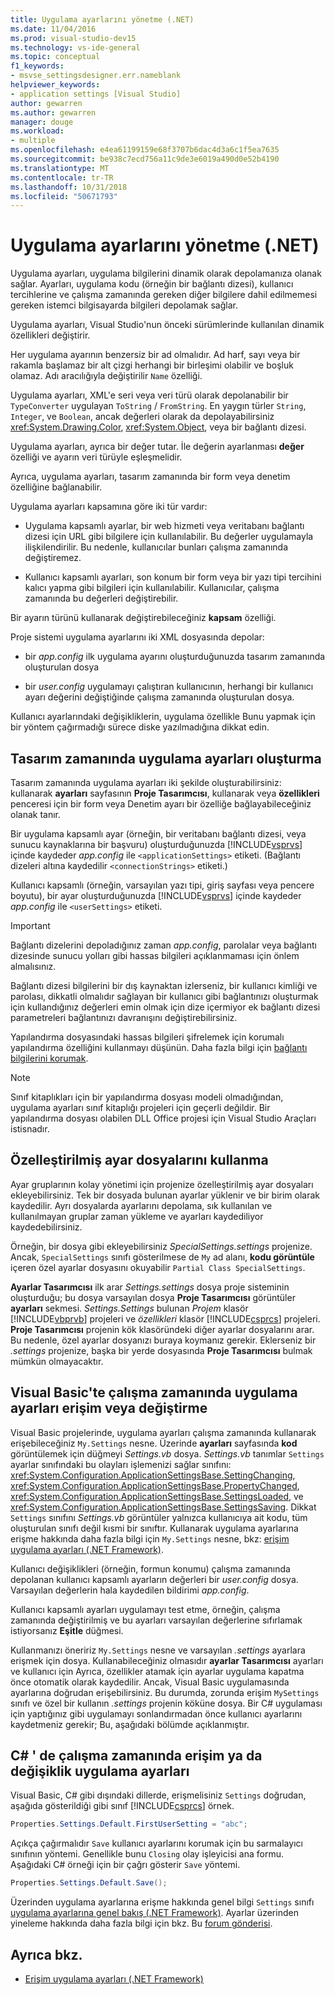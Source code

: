 ```yaml
---
title: Uygulama ayarlarını yönetme (.NET)
ms.date: 11/04/2016
ms.prod: visual-studio-dev15
ms.technology: vs-ide-general
ms.topic: conceptual
f1_keywords:
- msvse_settingsdesigner.err.nameblank
helpviewer_keywords:
- application settings [Visual Studio]
author: gewarren
ms.author: gewarren
manager: douge
ms.workload:
- multiple
ms.openlocfilehash: e4ea61199159e68f3707b6dac4d3a6c1f5ea7635
ms.sourcegitcommit: be938c7ecd756a11c9de3e6019a490d0e52b4190
ms.translationtype: MT
ms.contentlocale: tr-TR
ms.lasthandoff: 10/31/2018
ms.locfileid: "50671793"
---
```

# <a name="manage-application-settings-net"></a>Uygulama ayarlarını yönetme (.NET)

Uygulama ayarları, uygulama bilgilerini dinamik olarak depolamanıza olanak sağlar. Ayarları, uygulama kodu (örneğin bir bağlantı dizesi), kullanıcı tercihlerine ve çalışma zamanında gereken diğer bilgilere dahil edilmemesi gereken istemci bilgisayarda bilgileri depolamak sağlar.

Uygulama ayarları, Visual Studio'nun önceki sürümlerinde kullanılan dinamik özellikleri değiştirir.

Her uygulama ayarının benzersiz bir ad olmalıdır. Ad harf, sayı veya bir rakamla başlamaz bir alt çizgi herhangi bir birleşimi olabilir ve boşluk olamaz. Adı aracılığıyla değiştirilir `Name` özelliği.

Uygulama ayarları, XML'e seri veya veri türü olarak depolanabilir bir `TypeConverter` uygulayan `ToString` / `FromString`. En yaygın türler `String`, `Integer`, ve `Boolean`, ancak değerleri olarak da depolayabilirsiniz <xref:System.Drawing.Color>, <xref:System.Object>, veya bir bağlantı dizesi.

Uygulama ayarları, ayrıca bir değer tutar. İle değerin ayarlanması **değer** özelliği ve ayarın veri türüyle eşleşmelidir.

Ayrıca, uygulama ayarları, tasarım zamanında bir form veya denetim özelliğine bağlanabilir.

Uygulama ayarları kapsamına göre iki tür vardır:

- Uygulama kapsamlı ayarlar, bir web hizmeti veya veritabanı bağlantı dizesi için URL gibi bilgilere için kullanılabilir. Bu değerler uygulamayla ilişkilendirilir. Bu nedenle, kullanıcılar bunları çalışma zamanında değiştiremez.

- Kullanıcı kapsamlı ayarları, son konum bir form veya bir yazı tipi tercihini kalıcı yapma gibi bilgileri için kullanılabilir. Kullanıcılar, çalışma zamanında bu değerleri değiştirebilir.

Bir ayarın türünü kullanarak değiştirebileceğiniz **kapsam** özelliği.

Proje sistemi uygulama ayarlarını iki XML dosyasında depolar:

- bir *app.config* ilk uygulama ayarını oluşturduğunuzda tasarım zamanında oluşturulan dosya

- bir *user.config* uygulamayı çalıştıran kullanıcının, herhangi bir kullanıcı ayarı değerini değiştiğinde çalışma zamanında oluşturulan dosya.

Kullanıcı ayarlarındaki değişikliklerin, uygulama özellikle Bunu yapmak için bir yöntem çağırmadığı sürece diske yazılmadığına dikkat edin.

## <a name="create-application-settings-at-design-time"></a>Tasarım zamanında uygulama ayarları oluşturma

Tasarım zamanında uygulama ayarları iki şekilde oluşturabilirsiniz: kullanarak **ayarları** sayfasının **Proje Tasarımcısı**, kullanarak veya **özellikleri** penceresi için bir form veya Denetim ayarı bir özelliğe bağlayabileceğiniz olanak tanır.

Bir uygulama kapsamlı ayar (örneğin, bir veritabanı bağlantı dizesi, veya sunucu kaynaklarına bir başvuru) oluşturduğunuzda [!INCLUDE[vsprvs](../code-quality/includes/vsprvs_md.md)] içinde kaydeder *app.config* ile `<applicationSettings>` etiketi. (Bağlantı dizeleri altına kaydedilir `<connectionStrings>` etiketi.)

Kullanıcı kapsamlı (örneğin, varsayılan yazı tipi, giriş sayfası veya pencere boyutu), bir ayar oluşturduğunuzda [!INCLUDE[vsprvs](../code-quality/includes/vsprvs_md.md)] içinde kaydeder *app.config* ile `<userSettings>` etiketi.

> [!IMPORTANT]
> Bağlantı dizelerini depoladığınız zaman *app.config*, parolalar veya bağlantı dizesinde sunucu yolları gibi hassas bilgileri açıklanmaması için önlem almalısınız.
>
> Bağlantı dizesi bilgilerini bir dış kaynaktan izlerseniz, bir kullanıcı kimliği ve parolası, dikkatli olmalıdır sağlayan bir kullanıcı gibi bağlantınızı oluşturmak için kullandığınız değerleri emin olmak için dize içermiyor ek bağlantı dizesi parametreleri bağlantınızı davranışını değiştirebilirsiniz.
>
> Yapılandırma dosyasındaki hassas bilgileri şifrelemek için korumalı yapılandırma özelliğini kullanmayı düşünün. Daha fazla bilgi için [bağlantı bilgilerini korumak](/dotnet/framework/data/adonet/protecting-connection-information).

> [!NOTE]
> Sınıf kitaplıkları için bir yapılandırma dosyası modeli olmadığından, uygulama ayarları sınıf kitaplığı projeleri için geçerli değildir. Bir yapılandırma dosyası olabilen DLL Office projesi için Visual Studio Araçları istisnadır.

## <a name="use-customized-settings-files"></a>Özelleştirilmiş ayar dosyalarını kullanma

Ayar gruplarının kolay yönetimi için projenize özelleştirilmiş ayar dosyaları ekleyebilirsiniz. Tek bir dosyada bulunan ayarlar yüklenir ve bir birim olarak kaydedilir. Ayrı dosyalarda ayarlarını depolama, sık kullanılan ve kullanılmayan gruplar zaman yükleme ve ayarları kaydediliyor kaydedebilirsiniz.

Örneğin, bir dosya gibi ekleyebilirsiniz *SpecialSettings.settings* projenize. Ancak, `SpecialSettings` sınıfı gösterilmese de `My` ad alanı, **kodu görüntüle** içeren özel ayarlar dosyasını okuyabilir `Partial Class SpecialSettings`.

**Ayarlar Tasarımcısı** ilk arar *Settings.settings* dosya proje sisteminin oluşturduğu; bu dosya varsayılan dosya **Proje Tasarımcısı** görüntüler **ayarları** sekmesi. *Settings.Settings* bulunan *Projem* klasör [!INCLUDE[vbprvb](../code-quality/includes/vbprvb_md.md)] projeleri ve *özellikleri* klasör [!INCLUDE[csprcs](../data-tools/includes/csprcs_md.md)] projeleri. **Proje Tasarımcısı** projenin kök klasöründeki diğer ayarlar dosyalarını arar. Bu nedenle, özel ayarlar dosyanızı buraya koymanız gerekir. Eklerseniz bir *.settings* projenize, başka bir yerde dosyasında **Proje Tasarımcısı** bulmak mümkün olmayacaktır.

## <a name="access-or-change-application-settings-at-run-time-in-visual-basic"></a>Visual Basic'te çalışma zamanında uygulama ayarları erişim veya değiştirme

Visual Basic projelerinde, uygulama ayarları çalışma zamanında kullanarak erişebileceğiniz `My.Settings` nesne. Üzerinde **ayarları** sayfasında **kod** görüntülemek için düğmeyi *Settings.vb* dosya. *Settings.vb* tanımlar `Settings` ayarlar sınıfındaki bu olayları işlemenizi sağlar sınıfını: <xref:System.Configuration.ApplicationSettingsBase.SettingChanging>, <xref:System.Configuration.ApplicationSettingsBase.PropertyChanged>, <xref:System.Configuration.ApplicationSettingsBase.SettingsLoaded>, ve <xref:System.Configuration.ApplicationSettingsBase.SettingsSaving>. Dikkat `Settings` sınıfını *Settings.vb* görüntüler yalnızca kullanıcıya ait kodu, tüm oluşturulan sınıfı değil kısmi bir sınıftır. Kullanarak uygulama ayarlarına erişme hakkında daha fazla bilgi için `My.Settings` nesne, bkz: [erişim uygulama ayarları (.NET Framework)](/dotnet/visual-basic/developing-apps/programming/app-settings/accessing-application-settings).

Kullanıcı değişiklikleri (örneğin, formun konumu) çalışma zamanında depolanan kullanıcı kapsamlı ayarların değerleri bir *user.config* dosya. Varsayılan değerlerin hala kaydedilen bildirimi *app.config*.

Kullanıcı kapsamlı ayarları uygulamayı test etme, örneğin, çalışma zamanında değiştirilmiş ve bu ayarları varsayılan değerlerine sıfırlamak istiyorsanız **Eşitle** düğmesi.

Kullanmanızı öneririz `My.Settings` nesne ve varsayılan *.settings* ayarlara erişmek için dosya. Kullanabileceğiniz olmasıdır **ayarlar Tasarımcısı** ayarları ve kullanıcı için Ayrıca, özellikler atamak için ayarlar uygulama kapatma önce otomatik olarak kaydedilir. Ancak, Visual Basic uygulamasında ayarlarına doğrudan erişebilirsiniz. Bu durumda, zorunda erişim `MySettings` sınıfı ve özel bir kullanın *.settings* projenin köküne dosya. Bir C# uygulaması için yaptığınız gibi uygulamayı sonlandırmadan önce kullanıcı ayarlarını kaydetmeniz gerekir; Bu, aşağıdaki bölümde açıklanmıştır.

## <a name="access-or-change-application-settings-at-run-time-in-c"></a>C# ' de çalışma zamanında erişim ya da değişiklik uygulama ayarları #

Visual Basic, C# gibi dışındaki dillerde, erişmelisiniz `Settings` doğrudan, aşağıda gösterildiği gibi sınıf [!INCLUDE[csprcs](../data-tools/includes/csprcs_md.md)] örnek.

```csharp
Properties.Settings.Default.FirstUserSetting = "abc";
```

Açıkça çağırmalıdır `Save` kullanıcı ayarlarını korumak için bu sarmalayıcı sınıfının yöntemi. Genellikle bunu `Closing` olay işleyicisi ana formu. Aşağıdaki C# örneği için bir çağrı gösterir `Save` yöntemi.

```csharp
Properties.Settings.Default.Save();
```

Üzerinden uygulama ayarlarına erişme hakkında genel bilgi `Settings` sınıfı [uygulama ayarlarına genel bakış (.NET Framework)](/dotnet/framework/winforms/advanced/application-settings-overview). Ayarlar üzerinden yineleme hakkında daha fazla bilgi için bkz. Bu [forum gönderisi](https://social.msdn.microsoft.com/Forums/vstudio/40fbb470-f1e8-4a02-a4a0-9f62b54d0fc4/is-this-possible-propertiessettingsdefault?forum=csharpgeneral).

## <a name="see-also"></a>Ayrıca bkz.

- [Erişim uygulama ayarları (.NET Framework)](/dotnet/visual-basic/developing-apps/programming/app-settings/accessing-application-settings)
